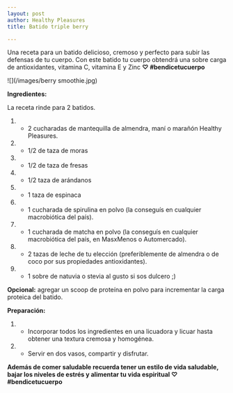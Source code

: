 ```yaml
---
layout: post
author: Healthy Pleasures
title: Batido triple berry

---
```

Una receta para un batido delicioso, cremoso y perfecto para subir las defensas de tu cuerpo. Con este batido tu cuerpo obtendrá una sobre carga de antioxidantes, vitamina C, vitamina E y Zinc **♡ #bendicetucuerpo**

![](/images/berry smoothie.jpg)

**Ingredientes:**

La receta rinde para 2 batidos.

1. - 2 cucharadas de mantequilla de almendra, maní o marañón Healthy Pleasures.
2. - 1/2 de taza de moras
3. - 1/2 de taza de fresas
4. - 1/2 taza de arándanos 
5. - 1 taza de espinaca
6. - 1 cucharada de spirulina en polvo (la conseguís en cualquier macrobiótica del país).
7. - 1 cucharada de matcha en polvo (la conseguís en cualquier macrobiótica del país, en MasxMenos o Automercado).
8. - 2 tazas de leche de tu elección (preferiblemente de almendra o de coco por sus propiedades antioxidantes).
9. - 1 sobre de natuvia o stevia al gusto si sos dulcero ;)

**Opcional:** agregar un scoop de proteína en polvo para incrementar la carga proteica del batido. 

**Preparación:**

1. - Incorporar todos los ingredientes en una licuadora y licuar hasta obtener una textura cremosa y homogénea. 
2. - Servir en dos vasos, compartir y disfrutar.

**Además de comer saludable recuerda tener un estilo de vida saludable, bajar los niveles de estrés y alimentar tu vida espiritual ♡ #bendicetucuerpo**